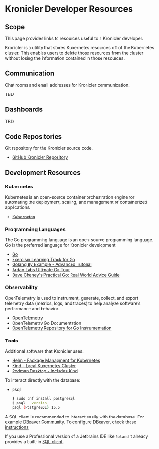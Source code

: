 # Kronicler Developer Resources

## Scope
This page provides links to resources useful to a Kronicler developer.

Kronicler is a utility that stores Kubernetes resources off of the
Kubernetes cluster. This enables users to delete those resources from
the cluster without losing the information contained in those resources.

## Communication
Chat rooms and email addresses for Kronicler communication.

TBD

## Dashboards
TBD

## Code Repositories
Git repository for the Kronicler source code.

* [GitHub Kronicler Repository](https://github.com/kronicler/kronicler)

## Development Resources

### Kubernetes
Kubernetes is an open-source container orchestration engine for automating
the deployment, scaling, and management of containerized applications.

* [Kubernetes](https://kubernetes.io/)

### Programming Languages
The Go programming language is an open-source programming language.
Go is the preferred language for Kronicler development.

* [Go](https://go.dev/)
* [Exercism Learning Track for Go](https://exercism.org/tracks/go)
* [Golang By Example - Advanced Tutorial](https://golangbyexample.com/golang-comprehensive-tutorial/)
* [Ardan Labs Ultimate Go Tour](https://tour.ardanlabs.com/tour/eng/list)
* [Dave Cheney's Practical Go: Real World Advice Guide](https://dave.cheney.net/practical-go/presentations/qcon-china.html)

### Observability
OpenTelemetry is used to instrument, generate, collect, and export
telemetry data (metrics, logs, and traces) to help analyze software’s
performance and behavior.

* [OpenTelemetry](https://opentelemetry.io)
* [OpenTelemetry Go Documentation](https://opentelemetry.io/docs/languages/go/)
* [OpenTelemetry Repository for Go Instrumentation](https://github.com/open-telemetry/opentelemetry-go-instrumentation)

### Tools
Additional software that Kronicler uses.

* [Helm - Package Managment for Kubernetes](https://helm.sh/)
* [Kind - Local Kubernetes Cluster](https://kind.sigs.k8s.io/)
* [Podman Desktop - Includes Kind](https://podman-desktop.io/)

To interact directly with the database:
* psql
    ```bash
    $ sudo dnf install postgresql
    $ psql --version
    psql (PostgreSQL) 15.6
    ```

A SQL client is recommended to interact easily with the database. For example [DBeaver Community](https://dbeaver.io/). To configure DBeaver, check these 
[instructions](https://github.com/kronicler/kronicler/blob/main/database/README.md).

If you use a Professional version of a Jetbrains IDE like `Goland` it already provides a built-in 
[SQL client](https://www.jetbrains.com/help/go/relational-databases.html).


